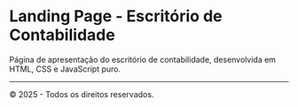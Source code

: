 # Landing Page - Escritório de Contabilidade

Página de apresentação do escritório de contabilidade, desenvolvida em HTML, CSS e JavaScript puro.

---
© 2025 - Todos os direitos reservados.
